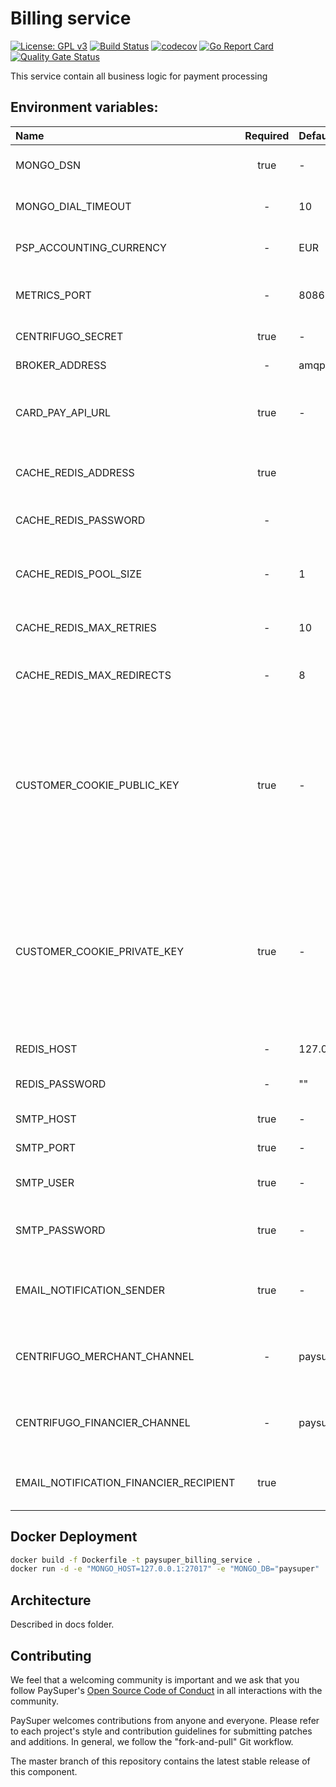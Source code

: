 Billing service
=====
[![License: GPL v3](https://img.shields.io/badge/License-GPLv3-brightgreen.svg)](https://www.gnu.org/licenses/gpl-3.0)
[![Build Status](https://travis-ci.org/paysuper/paysuper-billing-server.svg?branch=master)](https://travis-ci.org/paysuper/paysuper-billing-server) 
[![codecov](https://codecov.io/gh/paysuper/paysuper-billing-server/branch/master/graph/badge.svg)](https://codecov.io/gh/paysuper/paysuper-billing-server)
[![Go Report Card](https://goreportcard.com/badge/github.com/paysuper/paysuper-billing-server)](https://goreportcard.com/report/github.com/paysuper/paysuper-billing-server) [![Quality Gate Status](https://sonarcloud.io/api/project_badges/measure?project=paysuper_paysuper-billing-server&metric=alert_status)](https://sonarcloud.io/dashboard?id=paysuper_paysuper-billing-server)

This service contain all business logic for payment processing

## Environment variables:

| Name                                 | Required | Default               | Description                                                                                                                         |
|:-------------------------------------|:--------:|:----------------------|:------------------------------------------------------------------------------------------------------------------------------------|
| MONGO_DSN                            | true     | -                     | MongoBD DSN connection string                                                                                                       |
| MONGO_DIAL_TIMEOUT                   | -        | 10                    | MongoBD dial timeout in seconds                                                                                                     |
| PSP_ACCOUNTING_CURRENCY              | -        | EUR                   | PaySuper accounting currency                                                                                                        |
| METRICS_PORT                         | -        | 8086                  | Http server port for health and metrics request                                                                                     |
| CENTRIFUGO_SECRET                    | true     | -                     | Centrifugo secret key                                                                                                               |
| BROKER_ADDRESS                       | -        | amqp://127.0.0.1:5672 | RabbitMQ url address                                                                                                                |
| CARD_PAY_API_URL                     | true     | -                     | CardPay API url to process payments, more in [documentation](https://integration.cardpay.com/v3/)                                   | 
| CACHE_REDIS_ADDRESS                  | true     |                       | A seed list of host:port addresses of cluster nodes                                                                                 |
| CACHE_REDIS_PASSWORD                 | -        |                       | Password for connection string                                                                                                      |
| CACHE_REDIS_POOL_SIZE                | -        | 1                     | PoolSize applies per cluster node and not for the whole cluster                                                                     |
| CACHE_REDIS_MAX_RETRIES              | -        | 10                    | Maximum retries for connection                                                                                                      |
| CACHE_REDIS_MAX_REDIRECTS            | -        | 8                     | The maximum number of retries before giving up                                                                                      |
| CUSTOMER_COOKIE_PUBLIC_KEY           | true     | -                     | Base64 encoded RSA public key - used for encrypt customer browser cookies content. Minimal length of RSA public key must be 4096    |
| CUSTOMER_COOKIE_PRIVATE_KEY          | true     | -                     | Base64 encoded RSA private key - used for decrypt customer browser cookies content. Minimal length of RSA private key must be 4096  |
| REDIS_HOST                           | -        | 127.0.0.1:6379        | Redis server host                                                                                                                   |
| REDIS_PASSWORD                       | -        | ""                    | Password to access to Redis server                                                                                                  |
| SMTP_HOST                            | true     | -                     | SMTP server address                                                                                                                 |
| SMTP_PORT                            | true     | -                     | SMTP server port                                                                                                                    |
| SMTP_USER                            | true     | -                     | User account to authorize on SMTP server                                                                                            |
| SMTP_PASSWORD                        | true     | -                     | Password to authorize user on SMTP server                                                                                           |
| EMAIL_NOTIFICATION_SENDER            | true     | -                     | Sender email for using to send alert notifications to users                                                                         |
| CENTRIFUGO_MERCHANT_CHANNEL          | -        | paysuper:merchant#%s  | Centrifugo channel name to send notifications to merchant                                                                           |
| CENTRIFUGO_FINANCIER_CHANNEL         | -        | paysuper:financier    | Centrifugo channel name to send notifications to financier                                                                          |
|EMAIL_NOTIFICATION_FINANCIER_RECIPIENT| true     |                       | Email of financier, to get vat reports notification                                                                                 |

## Docker Deployment

```bash
docker build -f Dockerfile -t paysuper_billing_service .
docker run -d -e "MONGO_HOST=127.0.0.1:27017" -e "MONGO_DB="paysuper" ... e="CACHE_PROJECT_PAYMENT_METHOD_TIMEOUT=600" paysuper_billing_service
```

## Architecture

Described in docs folder.

## Contributing
We feel that a welcoming community is important and we ask that you follow PaySuper's [Open Source Code of Conduct](https://github.com/paysuper/code-of-conduct/blob/master/README.md) in all interactions with the community.

PaySuper welcomes contributions from anyone and everyone. Please refer to each project's style and contribution guidelines for submitting patches and additions. In general, we follow the "fork-and-pull" Git workflow.

The master branch of this repository contains the latest stable release of this component.

 
